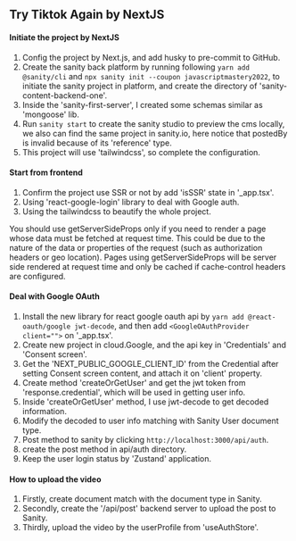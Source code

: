 ## Try Tiktok Again by NextJS

#### Initiate the project by NextJS

1. Config the project by Next.js, and add husky to pre-commit to GitHub.
2. Create the sanity back platform by running following `yarn add @sanity/cli` and
   `npx sanity init --coupon javascriptmastery2022`, to initiate the sanity project in platform, and create the directory of 'sanity-content-backend-one'.
3. Inside the 'sanity-first-server', I created some schemas similar as 'mongoose' lib.
4. Run `sanity start` to create the sanity studio to preview the cms locally, we also can find the same project in sanity.io, here notice that postedBy is invalid because of its 'reference' type.
5. This project will use 'tailwindcss', so complete the configuration.

#### Start from frontend

1. Confirm the project use SSR or not by add 'isSSR' state in '\_app.tsx'.
2. Using 'react-google-login' library to deal with Google auth.
3. Using the tailwindcss to beautify the whole project.

You should use getServerSideProps only if you need to render a page whose data must be fetched at request time. This could be due to the nature of the data or properties of the request (such as authorization headers or geo location). Pages using getServerSideProps will be server side rendered at request time and only be cached if cache-control headers are configured.

#### Deal with Google OAuth

1. Install the new library for react google oauth api by `yarn add @react-oauth/google jwt-decode`, and then add `<GoogleOAuthProvider client="">` on '\_app.tsx'.
2. Create new project in cloud.Google, and the api key in 'Credentials' and 'Consent screen'.
3. Get the 'NEXT_PUBLIC_GOOGLE_CLIENT_ID' from the Credential after setting Consent screen content, and attach it on 'client' property.
4. Create method 'createOrGetUser' and get the jwt token from 'response.credential', which will be used in getting user info.
5. Inside 'createOrGetUser' method, I use jwt-decode to get decoded information.
6. Modify the decoded to user info matching with Sanity User document type.
7. Post method to sanity by clicking `http://localhost:3000/api/auth`.
8. create the post method in api/auth directory.
9. Keep the user login status by 'Zustand' application.

#### How to upload the video

1. Firstly, create document match with the document type in Sanity.
2. Secondly, create the '/api/post' backend server to upload the post to Sanity.
3. Thirdly, upload the video by the userProfile from 'useAuthStore'.
